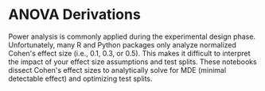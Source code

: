 # ANOVA Derivations

Power analysis is commonly applied during the experimental design phase.
Unfortunately, many R and Python packages only analyze normalized Cohen's
effect size (i.e., 0.1, 0.3, or 0.5). This makes it difficult to interpret the
impact of your effect size assumptions and test splits. These notebooks dissect
Cohen's effect sizes to analytically solve for MDE (minimal detectable effect)
and optimizing test splits.
